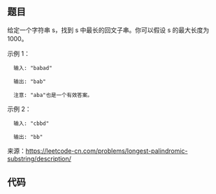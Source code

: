 ## 题目
给定一个字符串 s，找到 s 中最长的回文子串。你可以假设 s 的最大长度为1000。

示例 1：

~~~
  输入: "babad"

  输出: "bab"

  注意: "aba"也是一个有效答案。
~~~

示例 2：

~~~
  输入: "cbbd"

  输出: "bb"
~~~

来源：https://leetcode-cn.com/problems/longest-palindromic-substring/description/

## 代码

~~~go

~~~
